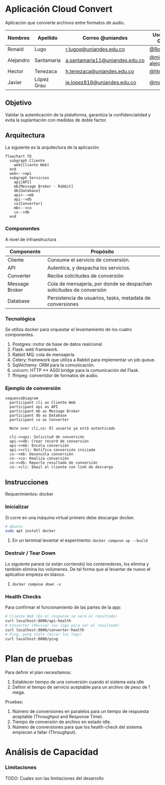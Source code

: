# Aplicación Cloud Convert

Aplicación que convierte archivos entre formatos de audio.

| Nombres   | Apellido   | Correo @uniandes               | Usuario de GitHub |
|-----------|------------|--------------------------------|-------------------|
| Ronald    | Lugo       | r.lugoq@uniandes.edu.co        | [@RonaldLugo]     |
| Alejandro | Santamaría | a.santamaria11@uniandes.edu.co | [@miso-alejosaur] |
| Hector    | Tenezaca   | h.tenezaca@uniandes.edu.co     | [@htenezaca]      |
| Javier    | López Grau | je.lopez816@uniandes.edu.co    | [@muniter]        |

## Objetivo

Validar la autenticación de la plataforma, garantiza la confidencialidad y evita la suplantación con medidas de doble factor.

## Arquitectura

La siguiente es la arquitectura de la aplicación

```mermaid
flowchart TD
  subgraph Cliente
    web[Cliente Web]
  end
  web<-->api
  subgraph Servicios
    api[API]
    mb[Message Broker - Rabbit]
    db[Database]
    api<-->mb
    api-->db
    co[Converter]
    mb<-->co
    co-->db
  end
```

### Componentes

A nivel de infraestructura

| Componente     | Propósito                                                            |
|----------------|----------------------------------------------------------------------|
| Cliente        | Consume el servicio de conversión.                                   |
| API            | Autentica, y despacha los servicios.                                 |
| Converter      | Recibe solicitudes de conversión                                     |
| Message Broker | Cola de mensajería, por donde se despachan solicitudes de conversión |
| Database       | Persistencia de usuarios, tasks, metadata de conversiones            |


### Tecnológica

Se utiliza docker para orquestar el levantamiento de los cuatro componentes.

1. Postgres: motor de base de datos realcional.
2. Flask: web framework.
3. Rabbit MQ: cola de mensajería
3. Celery: framework que utiliza a Rabbit para implementar un job queue.
4. SqlAlchemy: ORM para la comunicación.
5. uvicorn: HTTP <-> ASGI bridge para la comunicación del Flask.
6. ffmpeg: convertidor de formatos de audio.


### Ejemplo de conversión

```mermaid
sequenceDiagram
  participant cli as Cliente Web
  participant api as API
  participant mb as Message Broker
  participant db as Database
  participant co as Converter

  Note over cli,co: El usuario ya está autenticado

  cli->>api: Solicitud de conversión
  api->>db: Crear record de conversión
  api->>mb: Encola conversión
  api->>cli: Notifica conversión iniciada
  co-->mb: Desencola conversión
  co-->co: Realiza conversión
  co->>db: Reporta resultado de conversión
  co-->cli: Email al cliente con link de descarga
```

## Instrucciones

Requerimientos: docker

### Inicializar

Si corre en una máquina virtual primero debe descargar docker.

```bash
# Ubuntu
sudo apt install docker
```

1. En un terminal levantar el experimento: `docker compose up --build`

### Destruir / Tear Down

Lo siguiente parará (si están corriendo) los contenedores, los elimina y también elimina los volúmenes. De tal forma que al levantar de nuevo el aplicativo empieza en blanco.

1. `docker compose down -v`

### Health Checks

Para confirmar el funcionamiento de las partes de la app:

```bash
# Cliente Web (En el response se verá el resultado)
curl localhost:8000/api-health
# Converter (Revisar los logs para ver el resultado)
curl localhost:8000/converter-health
# Ping, pong style (mirar los logs)
curl localhost:8000/ping
```

# Plan de pruebas

Para definir el plan necesitamos:

1. Establecer tiempo de una conversión cuando el sistema esta idle
2. Definir el tiempo de servicio aceptable para un archivo de peso de 1 mega.

Pruebas:

1. Número de conversiones en paralelos para un tiempo de respuesta aceptable (Throughput and Response Time).
1. Tiempo de conversión de archivo en estado idle.
1. Número de conversiones para que los health-check del sistema empiecen a fallar (Throughput).

# Análisis de Capacidad


### Limitaciones

TODO: Cuales son las limitaciones del desarrollo

<!-- links, leave at the end, this should be invisible -->
[@RonaldLugo]: https://github.com/RonaldLugo
[@miso-alejosaur]: https://github.com/miso-alejosaur
[@htenezaca]: https://github.com/htenezaca
[@muniter]: https://github.com/muniter
